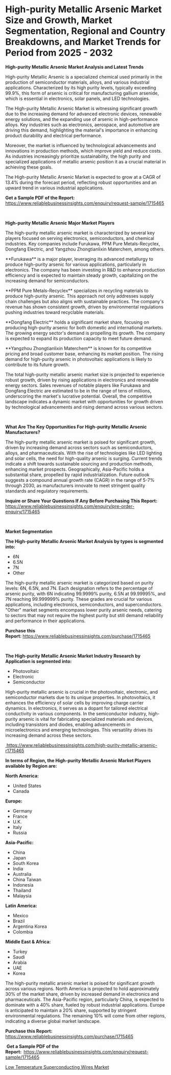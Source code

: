 <p><h1>High-purity Metallic Arsenic Market Size and Growth, Market Segmentation, Regional and Country Breakdowns, and Market Trends for Period from 2025 -  2032</h1></p><p><strong>High-purity Metallic Arsenic Market Analysis and Latest Trends</strong></p>
<p><p>High-purity Metallic Arsenic is a specialized chemical used primarily in the production of semiconductor materials, alloys, and various industrial applications. Characterized by its high purity levels, typically exceeding 99.9%, this form of arsenic is critical for manufacturing gallium arsenide, which is essential in electronics, solar panels, and LED technologies. </p><p>The High-purity Metallic Arsenic Market is witnessing significant growth due to the increasing demand for advanced electronic devices, renewable energy solutions, and the expanding use of arsenic in high-performance alloys. Key industries such as electronics, aerospace, and automotive are driving this demand, highlighting the material's importance in enhancing product durability and electrical performance. </p><p>Moreover, the market is influenced by technological advancements and innovations in production methods, which improve yield and reduce costs. As industries increasingly prioritize sustainability, the high purity and specialized applications of metallic arsenic position it as a crucial material in achieving these goals. </p><p>The High-purity Metallic Arsenic Market is expected to grow at a CAGR of 13.4% during the forecast period, reflecting robust opportunities and an upward trend in various industrial applications.</p></p>
<p><strong>Get a Sample PDF of the Report:&nbsp;</strong> <a href="https://www.reliablebusinessinsights.com/enquiry/request-sample/1715465?utm_campaign=2440&utm_medium=2&utm_source=Github&utm_content=ia&utm_term=28032025&utm_id=high-purity-metallic-arsenic">https://www.reliablebusinessinsights.com/enquiry/request-sample/1715465</a></p>
<p>&nbsp;</p>
<p><strong>High-purity Metallic Arsenic Major Market Players</strong></p>
<p><p>The high-purity metallic arsenic market is characterized by several key players focused on serving electronics, semiconductors, and chemical industries. Key companies include Furukawa, PPM Pure Metals-Recyclex, Dongfang Electric, and Yangzhou Zhongtianlixin Materchem, among others.</p><p>**Furukawa** is a major player, leveraging its advanced metallurgy to produce high-purity arsenic for various applications, particularly in electronics. The company has been investing in R&D to enhance production efficiency and is expected to maintain steady growth, capitalizing on the increasing demand for semiconductors. </p><p>**PPM Pure Metals-Recyclex** specializes in recycling materials to produce high-purity arsenic. This approach not only addresses supply chain challenges but also aligns with sustainable practices. The company's revenue has shown consistent growth, driven by environmental regulations pushing industries toward recyclable materials.</p><p>**Dongfang Electric** holds a significant market share, focusing on producing high-purity arsenic for both domestic and international markets. The growing energy sector's demand is propelling its growth. The company is expected to expand its production capacity to meet future demand.</p><p>**Yangzhou Zhongtianlixin Materchem** is known for its competitive pricing and broad customer base, enhancing its market position. The rising demand for high-purity arsenic in photovoltaic applications is likely to contribute to its future growth.</p><p>The total high-purity metallic arsenic market size is projected to experience robust growth, driven by rising applications in electronics and renewable energy sectors. Sales revenues of notable players like Furukawa and Dongfang Electric are estimated to be in the range of tens of millions, underscoring the market's lucrative potential. Overall, the competitive landscape indicates a dynamic market with opportunities for growth driven by technological advancements and rising demand across various sectors.</p></p>
<p>&nbsp;</p>
<p><strong>What Are The Key Opportunities For High-purity Metallic Arsenic Manufacturers?</strong></p>
<p><p>The high-purity metallic arsenic market is poised for significant growth, driven by increasing demand across sectors such as semiconductors, alloys, and pharmaceuticals. With the rise of technologies like LED lighting and solar cells, the need for high-quality arsenic is surging. Current trends indicate a shift towards sustainable sourcing and production methods, enhancing market prospects. Geographically, Asia-Pacific holds a substantial share, propelled by rapid industrialization. Future outlook suggests a compound annual growth rate (CAGR) in the range of 5-7% through 2030, as manufacturers innovate to meet stringent quality standards and regulatory requirements.</p></p>
<p><strong>Inquire or Share Your Questions If Any Before Purchasing This Report:</strong> <a href="https://www.reliablebusinessinsights.com/enquiry/pre-order-enquiry/1715465?utm_campaign=2440&utm_medium=2&utm_source=Github&utm_content=ia&utm_term=28032025&utm_id=high-purity-metallic-arsenic">https://www.reliablebusinessinsights.com/enquiry/pre-order-enquiry/1715465</a></p>
<p>&nbsp;</p>
<p><strong>Market Segmentation</strong></p>
<p><strong>The High-purity Metallic Arsenic Market Analysis by types is segmented into:</strong></p>
<p><ul><li>6N</li><li>6.5N</li><li>7N</li><li>Other</li></ul></p>
<p><p>The high-purity metallic arsenic market is categorized based on purity levels: 6N, 6.5N, and 7N. Each designation refers to the percentage of arsenic purity, with 6N indicating 99.9999% purity, 6.5N at 99.99995%, and 7N reaching 99.999999% purity. These grades are crucial for various applications, including electronics, semiconductors, and superconductors. "Other" market segments encompass lower purity arsenic needs, catering to sectors that may not require the highest purity but still demand reliability and performance in their applications.</p></p>
<p><strong>Purchase this Report:&nbsp;</strong><a href="https://www.reliablebusinessinsights.com/purchase/1715465?utm_campaign=2440&utm_medium=2&utm_source=Github&utm_content=ia&utm_term=28032025&utm_id=high-purity-metallic-arsenic">https://www.reliablebusinessinsights.com/purchase/1715465</a></p>
<p>&nbsp;</p>
<p><strong>The High-purity Metallic Arsenic Market Industry Research by Application is segmented into:</strong></p>
<p><ul><li>Photovoltaic</li><li>Electronic</li><li>Semiconductor</li></ul></p>
<p><p>High-purity metallic arsenic is crucial in the photovoltaic, electronic, and semiconductor markets due to its unique properties. In photovoltaics, it enhances the efficiency of solar cells by improving charge carrier dynamics. In electronics, it serves as a dopant for tailored electrical conductivity in various components. In the semiconductor industry, high-purity arsenic is vital for fabricating specialized materials and devices, including transistors and diodes, enabling advancements in microelectronics and emerging technologies. This versatility drives its increasing demand across these sectors.</p></p>
<p><a href="https://www.reliablebusinessinsights.com/high-purity-metallic-arsenic-r1715465?utm_campaign=2440&utm_medium=2&utm_source=Github&utm_content=ia&utm_term=28032025&utm_id=high-purity-metallic-arsenic">&nbsp;https://www.reliablebusinessinsights.com/high-purity-metallic-arsenic-r1715465</a></p>
<p><strong>In terms of Region, the High-purity Metallic Arsenic Market Players available by Region are:</strong></p>
<p>
    <p> <strong> North America: </strong>
        <ul>
            <li>United States</li>
            <li>Canada</li>
        </ul>
        </p> 
    <p> <strong> Europe: </strong>
        <ul>
            <li>Germany</li>
            <li>France</li>
            <li>U.K.</li>
            <li>Italy</li>
            <li>Russia</li>
        </ul>
        </p> 
    <p> <strong> Asia-Pacific: </strong>
        <ul>
            <li>China</li>
            <li>Japan</li>
            <li>South Korea</li>
            <li>India</li>
            <li>Australia</li>
            <li>China Taiwan</li>
            <li>Indonesia</li>
            <li>Thailand</li>
            <li>Malaysia</li>
        </ul>
        </p> 
    <p> <strong> Latin America: </strong>
        <ul>
            <li>Mexico</li>
            <li>Brazil</li>
            <li>Argentina Korea</li>
            <li>Colombia</li>
        </ul>
        </p> 
    <p> <strong> Middle East & Africa: </strong>
        <ul>
            <li>Turkey</li>
            <li>Saudi</li>
            <li>Arabia</li>
            <li>UAE</li>
            <li>Korea</li>
        </ul>
    </p>
    </p>
<p><p>The high-purity metallic arsenic market is poised for significant growth across various regions. North America is projected to hold approximately 30% of the market share, driven by increased demand in electronics and pharmaceuticals. The Asia-Pacific region, particularly China, is expected to dominate with a 40% share, fueled by robust industrial applications. Europe is anticipated to maintain a 20% share, supported by stringent environmental regulations. The remaining 10% will come from other regions, indicating a diverse global market landscape.</p></p>
<p><strong>Purchase this Report: </strong><a href="https://www.reliablebusinessinsights.com/purchase/1715465?utm_campaign=2440&utm_medium=2&utm_source=Github&utm_content=ia&utm_term=28032025&utm_id=high-purity-metallic-arsenic">https://www.reliablebusinessinsights.com/purchase/1715465</a></p>
<p>&nbsp;<strong>Get a Sample PDF of the Report:&nbsp;&nbsp;</strong><a href="https://www.reliablebusinessinsights.com/enquiry/request-sample/1715465?utm_campaign=2440&utm_medium=2&utm_source=Github&utm_content=ia&utm_term=28032025&utm_id=high-purity-metallic-arsenic">https://www.reliablebusinessinsights.com/enquiry/request-sample/1715465</a></p>
<p><strong></strong></p>
<p><p><a href="https://github.com/hillsmyung726/Market-Research-Report-List-1/blob/main/low-temperature-superconducting-wires-market.md?utm_campaign=2440&utm_medium=2&utm_source=Github&utm_content=ia&utm_term=28032025&utm_id=high-purity-metallic-arsenic">Low Temperature Superconducting Wires Market</a></p></p>